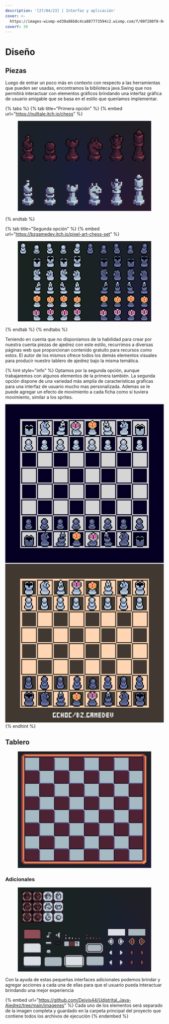 ```yaml
---
description: '[27/04/23] | Interfaz y aplicación'
cover: >-
  https://images-wixmp-ed30a86b8c4ca887773594c2.wixmp.com/f/00f280f8-0416-483f-bfa1-ef143c271d9e/dequx4w-86f1e7c9-47d2-40de-b185-5df5ce9a0c46.png?token=eyJ0eXAiOiJKV1QiLCJhbGciOiJIUzI1NiJ9.eyJzdWIiOiJ1cm46YXBwOjdlMGQxODg5ODIyNjQzNzNhNWYwZDQxNWVhMGQyNmUwIiwiaXNzIjoidXJuOmFwcDo3ZTBkMTg4OTgyMjY0MzczYTVmMGQ0MTVlYTBkMjZlMCIsIm9iaiI6W1t7InBhdGgiOiJcL2ZcLzAwZjI4MGY4LTA0MTYtNDgzZi1iZmExLWVmMTQzYzI3MWQ5ZVwvZGVxdXg0dy04NmYxZTdjOS00N2QyLTQwZGUtYjE4NS01ZGY1Y2U5YTBjNDYucG5nIn1dXSwiYXVkIjpbInVybjpzZXJ2aWNlOmZpbGUuZG93bmxvYWQiXX0.AzinLuJbwkpbtzhnc6pYd7r9UjaR1wM24e3Boj_tET0
coverY: 39
---
```


# Diseño

## Piezas

Luego de entrar un poco más en contexto con respecto a las herramientas que pueden ser usadas, encontramos la biblioteca java.Swing que nos permitirá interactuar con elementos gráficos brindando una interfaz gráfica de usuario amigable que se basa en el estilo que queríamos implementar.

{% tabs %}
{% tab title="Primera opción" %}
{% embed url="https://nulltale.itch.io/chess" %}

<figure><img src="../.gitbook/assets/image (12) (1).png" alt=""><figcaption></figcaption></figure>
{% endtab %}

{% tab title="Segunda opción" %}
{% embed url="https://bzgamedev.itch.io/pixel-art-chess-set" %}

<figure><img src="../.gitbook/assets/image (1) (1).png" alt=""><figcaption></figcaption></figure>
{% endtab %}
{% endtabs %}

Teniendo en cuenta que no disponíamos de la habilidad para crear por nuestra cuenta piezas de ajedrez con este estilo, recurrimos a diversas páginas web que proporcionan contenido gratuito para recursos como estos. El autor de los mismos ofrece todos los demás elementos visuales para producir nuestro tablero de ajedrez bajo la misma temática.

{% hint style="info" %}
Optamos por la segunda opción, aunque trabajaremos con algunos elementos de la primera también. La segunda opción dispone de una variedad más amplia de caracteristicas graficas para una interfaz de usuario mucho mas personalizada. Ademas se le puede agregar un efecto de movimiento a cada ficha como si tuviera movimiento, similar a los sprites.

<img src="../.gitbook/assets/ChessSetPreview.gif" alt="" data-size="original"><img src="../.gitbook/assets/ChessSetPreview2.gif" alt="" data-size="original">
{% endhint %}

## Tablero

<div align="left">

<figure><img src="../.gitbook/assets/image (10).png" alt=""><figcaption></figcaption></figure>

</div>

### Adicionales

<figure><img src="../.gitbook/assets/image (3).png" alt=""><figcaption></figcaption></figure>

Con la ayuda de estas pequeñas interfaces adicionales podemos brindar y agregar acciones a cada una de ellas para que el usuario pueda interactuar brindando una mejor experiencia

{% embed url="https://github.com/Deivis44/Udistrital_Java-Ajedrez/tree/main/imagenes" %}
Cada uno de los elementos será separado de la imagen completa y guardado en la carpeta principal del proyecto que contiene todos los archivos de ejecución&#x20;
{% endembed %}

